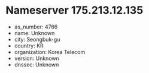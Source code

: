 # Nameserver 175.213.12.135

* as_number: 4766
* name: Unknown
* city: Seongbuk-gu
* country: KR
* organization: Korea Telecom
* version: Unknown
* dnssec: Unknown
